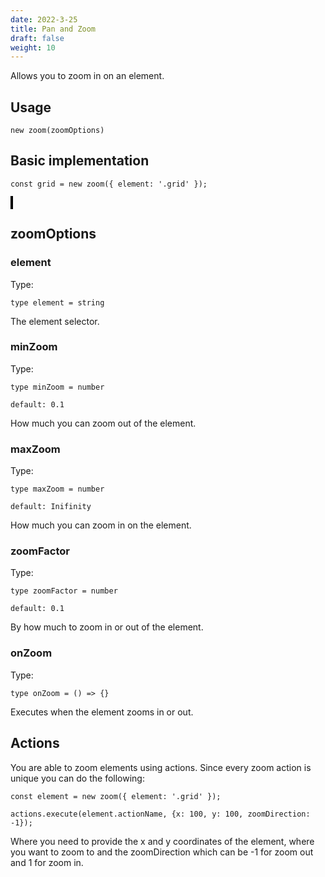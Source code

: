 ```yaml
---
date: 2022-3-25
title: Pan and Zoom
draft: false
weight: 10
---
```


Allows you to zoom in on an element.

## Usage

```{.javascript}
new zoom(zoomOptions)
```

## Basic implementation

```{.javascript}
const grid = new zoom({ element: '.grid' });
```

<object style="border: 2px solid black;" data="../../interaction-manager/Zoom/pan-zoom.html" width="1000" height="600"></object>

## zoomOptions

### element

Type:

```{.javascript}
type element = string
```

The element selector.

### minZoom

Type:

```{.javascript}
type minZoom = number
```

`default: 0.1`

How much you can zoom out of the element.

### maxZoom

Type:

```{.javascript}
type maxZoom = number
```

`default: Inifinity`

How much you can zoom in on the element.

### zoomFactor

Type:

```{.javascript}
type zoomFactor = number
```

`default: 0.1`

By how much to zoom in or out of the element.

### onZoom

Type:

```{.javascript}
type onZoom = () => {}
```

Executes when the element zooms in or out.

## Actions

You are able to zoom elements using actions. Since every zoom action is unique you can do the following:

```{.javascript}
const element = new zoom({ element: '.grid' });

actions.execute(element.actionName, {x: 100, y: 100, zoomDirection: -1});
```

Where you need to provide the x and y coordinates of the element, where you want to zoom to and the zoomDirection which can be -1 for zoom out and 1 for zoom in.
